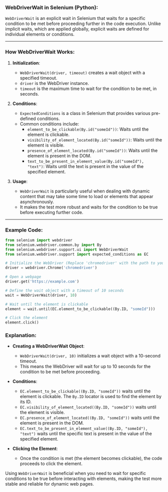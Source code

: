 ### **WebDriverWait in Selenium (Python)**:

`WebDriverWait` is an explicit wait in Selenium that waits for a specific condition to be met before proceeding further in the code execution. Unlike implicit waits, which are applied globally, explicit waits are defined for individual elements or conditions.

---

### **How WebDriverWait Works**:

1. **Initialization**:
   - `WebDriverWait(driver, timeout)` creates a wait object with a specified timeout.
   - `driver` is the WebDriver instance.
   - `timeout` is the maximum time to wait for the condition to be met, in seconds.

2. **Conditions**:
   - `ExpectedConditions` is a class in Selenium that provides various pre-defined conditions.
   - Common conditions include:
     - `element_to_be_clickable(By.id("someId"))`: Waits until the element is clickable.
     - `visibility_of_element_located(By.id("someId"))`: Waits until the element is visible.
     - `presence_of_element_located(By.id("someId"))`: Waits until the element is present in the DOM.
     - `text_to_be_present_in_element_value(By.id("someId"), "text")`: Waits until the text is present in the value of the specified element.

3. **Usage**:
   - `WebDriverWait` is particularly useful when dealing with dynamic content that may take some time to load or elements that appear asynchronously.
   - It makes the test more robust and waits for the condition to be true before executing further code.

---

### **Example Code**:
```python
from selenium import webdriver
from selenium.webdriver.common.by import By
from selenium.webdriver.support.ui import WebDriverWait
from selenium.webdriver.support import expected_conditions as EC

# Initialize the WebDriver (Replace 'chromedriver' with the path to your WebDriver executable)
driver = webdriver.Chrome('chromedriver')

# Open a webpage
driver.get('https://example.com')

# Define the wait object with a timeout of 10 seconds
wait = WebDriverWait(driver, 10)

# Wait until the element is clickable
element = wait.until(EC.element_to_be_clickable((By.ID, "someId")))

# Click the element
element.click()
```

### **Explanation**:

- **Creating a WebDriverWait Object**:
  - `WebDriverWait(driver, 10)` initializes a wait object with a 10-second timeout.
  - This means the WebDriver will wait for up to 10 seconds for the condition to be met before proceeding.

- **Conditions**:
  - `EC.element_to_be_clickable((By.ID, "someId"))` waits until the element is clickable. The `By.ID` locator is used to find the element by its ID.
  - `EC.visibility_of_element_located((By.ID, "someId"))` waits until the element is visible.
  - `EC.presence_of_element_located((By.ID, "someId"))` waits until the element is present in the DOM.
  - `EC.text_to_be_present_in_element_value((By.ID, "someId"), "text")` waits until the specific text is present in the value of the specified element.

- **Clicking the Element**:
  - Once the condition is met (the element becomes clickable), the code proceeds to click the element.

Using `WebDriverWait` is beneficial when you need to wait for specific conditions to be true before interacting with elements, making the test more stable and reliable for dynamic web pages.